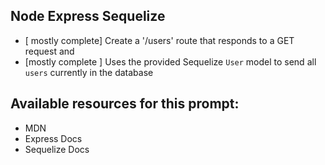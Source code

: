 ## Node Express Sequelize
* [ mostly complete] Create a '/users' route that responds to a GET request and
* [mostly complete ] Uses the provided Sequelize `User` model to send all `users` currently in the database

## Available resources for this prompt:
* MDN
* Express Docs
* Sequelize Docs
